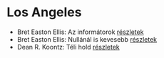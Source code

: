 # Los Angeles

- Bret Easton Ellis: Az informátorok [részletek](_details/%7Bopf.creator%7D.md#id_1447)
- Bret Easton Ellis: Nullánál is kevesebb [részletek](_details/%7Bopf.creator%7D.md#id_1273)
- Dean R. Koontz: Téli hold [részletek](_details/%7Bopf.creator%7D.md#id_1075)